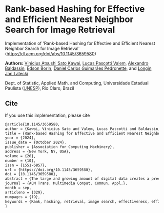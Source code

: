 # Rank-based Hashing for Effective and Efficient Nearest Neighbor Search for Image Retrieval
Implementation of 'Rank-based Hashing for Effective and Efficient Nearest Neighbor Search for Image Retrieval' (https://dl.acm.org/doi/abs/10.1145/3659580)

**Authors:** [Vinicius Atsushi Sato Kawai](https://github.com/ViniciusAtsushi), [Lucas Pascotti Valem](http://www.lucasvalem.com), [Alexandro Baldassin](https://github.com/baldas), [Edson Borin](https://www.ic.unicamp.br/~edson/), [Daniel Carlos Guimarães Pedronette](http://www.ic.unicamp.br/~dcarlos/), and [Longin Jan Latecki](https://cis.temple.edu/~latecki/)

Dept. of Statistic, Applied Math. and Computing, Universidade Estadual Paulista ([UNESP](http://www.rc.unesp.br/)), Rio Claro, Brazil

## Cite
If you use this implementation, please cite

 ```latex
@article{10.1145/3659580,
author = {Kawai, Vinicius Sato and Valem, Lucas Pascotti and Baldassin, Alexandro and Borin, Edson and Pedronette, Daniel Carlos Guimar\~{a}es and Latecki, Longin Jan},
title = {Rank-based Hashing for Effective and Efficient Nearest Neighbor Search for Image Retrieval},
year = {2024},
issue_date = {October 2024},
publisher = {Association for Computing Machinery},
address = {New York, NY, USA},
volume = {20},
number = {10},
issn = {1551-6857},
url = {https://doi.org/10.1145/3659580},
doi = {10.1145/3659580},
abstract = {The large and growing amount of digital data creates a pressing need for approaches capable of indexing and retrieving multimedia content. A traditional and fundamental challenge consists of effectively and efficiently performing nearest-neighbor searches. After decades of research, several different methods are available, including trees, hashing, and graph-based approaches. Most of the current methods exploit learning to hash approaches based on deep learning. In spite of effective results and compact codes obtained, such methods often require a significant amount of labeled data for training. Unsupervised approaches also rely on expensive training procedures usually based on a huge amount of data. In this work, we propose an unsupervised data-independent approach for nearest neighbor searches, which can be used with different features, including deep features trained by transfer learning. The method uses a rank-based formulation and exploits a hashing approach for efficient ranked list computation at query time. A comprehensive experimental evaluation was conducted on seven public datasets, considering deep features based on CNNs and Transformers. Both effectiveness and efficiency aspects were evaluated. The proposed approach achieves remarkable results in comparison to traditional and state-of-the-art methods. Hence, it is an attractive and innovative solution, especially when costly training procedures need to be avoided.},
journal = {ACM Trans. Multimedia Comput. Commun. Appl.},
month = sep,
articleno = {329},
numpages = {19},
keywords = {Rank, hashing, retrieval, image search, effectiveness, efficiency, unupervised}
}
```
